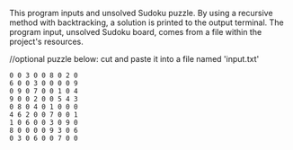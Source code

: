 
This program inputs and unsolved 
Sudoku puzzle. By using a recursive method with
backtracking, a solution is printed to the output 
terminal. The program input, unsolved Sudoku board,
comes from a file within the project's resources.

 
//optional puzzle below: cut and paste it into a file named 'input.txt'
	
	0 0 3 0 0 8 0 2 0
	6 0 0 3 0 0 0 0 9
	0 9 0 7 0 0 1 0 4
	9 0 0 2 0 0 5 4 3
	0 8 0 4 0 1 0 0 0
	4 6 2 0 0 7 0 0 1
	1 0 6 0 0 3 0 9 0
	8 0 0 0 0 9 3 0 6
	0 3 0 6 0 0 7 0 0
